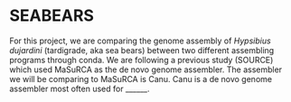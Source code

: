 # SEABEARS

For this project, we are comparing the genome assembly of _Hypsibius dujardini_ (tardigrade, aka sea bears) between two different assembling programs through conda. We are following a previous study (SOURCE) which used MaSuRCA as the de novo genome assembler. The assembler we will be comparing to MaSuRCA is Canu. Canu is a de novo genome assembler most often used for ______.
